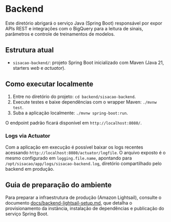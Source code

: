 # Backend

Este diretório abrigará o serviço Java (Spring Boot) responsável por expor APIs REST e integrações com o BigQuery para a leitura de sinais, parâmetros e controle de treinamentos de modelos.

## Estrutura atual

- `sisacao-backend/`: projeto Spring Boot inicializado com Maven (Java 21, starters *web* e *actuator*).

## Como executar localmente

1. Entre no diretório do projeto: `cd backend/sisacao-backend`.
2. Execute testes e baixe dependências com o wrapper Maven: `./mvnw test`.
3. Suba a aplicação localmente: `./mvnw spring-boot:run`.

O endpoint padrão ficará disponível em `http://localhost:8080/`.

### Logs via Actuator

Com a aplicação em execução é possível baixar os logs recentes acessando `http://localhost:8080/actuator/logfile`. O arquivo exposto é o mesmo configurado em `logging.file.name`, apontando para `/opt/sisacao/app/logs/sisacao-backend.log`, diretório compartilhado pelo backend em produção.

## Guia de preparação do ambiente

Para preparar a infraestrutura de produção (Amazon Lightsail), consulte o documento [docs/backend-lightsail-setup.md](../docs/backend-lightsail-setup.md), que detalha o provisionamento da instância, instalação de dependências e publicação do serviço Spring Boot.
